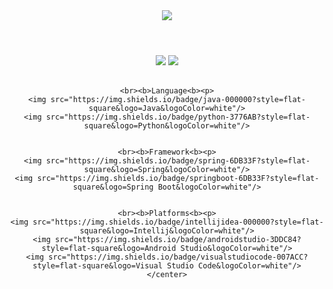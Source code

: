 <header>
  <img src="https://capsule-render.vercel.app/api?type=waving&color=timeGradient&height=300&section=header&text=euuns%20&fontSize=65&fontAlign=75" />
</header>


  <body>
    <center>
    <a href="https://rvrlo.tistory.com" target="_blank"><img src="https://img.shields.io/badge/Blog-8A9296?style=flat-square&logo=Tistory&logoColor=white"/></a>
    <img src="https://img.shields.io/badge/rvrlos@naver.com-333?style=flat-square&logo=Gmail&logoColor=white"/>
    <br><br>

    <br><b>Language<b><p>
    <img src="https://img.shields.io/badge/java-000000?style=flat-square&logo=Java&logoColor=white"/>
    <img src="https://img.shields.io/badge/python-3776AB?style=flat-square&logo=Python&logoColor=white"/>


    <br><b>Framework<b><p>
    <img src="https://img.shields.io/badge/spring-6DB33F?style=flat-square&logo=Spring&logoColor=white"/>
    <img src="https://img.shields.io/badge/springboot-6DB33F?style=flat-square&logo=Spring Boot&logoColor=white"/>


    <br><b>Platforms<b><p>
    <img src="https://img.shields.io/badge/intellijidea-000000?style=flat-square&logo=Intellij&logoColor=white"/>
    <img src="https://img.shields.io/badge/androidstudio-3DDC84?style=flat-square&logo=Android Studio&logoColor=white"/>
    <img src="https://img.shields.io/badge/visualstudiocode-007ACC?style=flat-square&logo=Visual Studio Code&logoColor=white"/>
    </center>
  </body>

